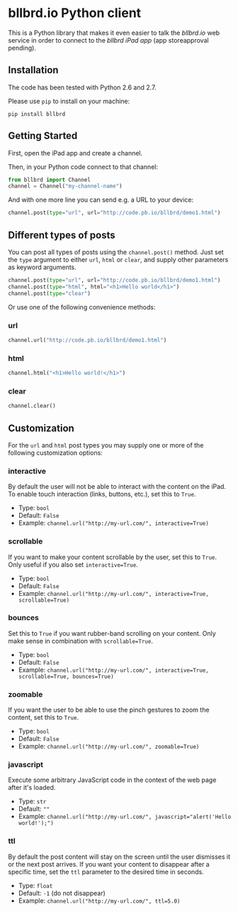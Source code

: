 bllbrd.io Python client
=======================

This is a Python library that makes it even easier to talk the *bllbrd.io* 
web service in order to connect to the *bllbrd iPad app* (app storeapproval 
pending). 


Installation
------------

The code has been tested with Python 2.6 and 2.7.

Please use `pip` to install on your machine:

    pip install bllbrd


Getting Started
---------------

First, open the iPad app and create a channel. 

Then, in your Python code connect to that channel:

````python
from bllbrd import Channel
channel = Channel("my-channel-name")
````

And with one more line you can send e.g. a URL to your device:

````python
channel.post(type="url", url="http://code.pb.io/bllbrd/demo1.html")
`````


Different types of posts
------------------------

You can post all types of posts using the `channel.post()` method. Just
set the `type` argument to either `url`, `html` or `clear`, and supply
other parameters as keyword arguments.

````python
channel.post(type="url", url="http://code.pb.io/bllbrd/demo1.html")
channel.post(type="html", html="<h1>Hello world</h1>")
channel.post(type="clear")
````

Or use one of the following convenience methods:

### url

````python
channel.url("http://code.pb.io/bllbrd/demo1.html")
````

### html

````python
channel.html("<h1>Hello world!</h1>")
````

### clear

````python
channel.clear()
````


Customization
-------------

For the `url` and `html` post types you may supply one or more of the
following customization options:

### interactive

By default the user will not be able to interact with the content on the iPad. 
To enable touch interaction (links, buttons, etc.), set this to `True`.

* Type: `bool`
* Default: `False`
* Example: `channel.url("http://my-url.com/", interactive=True)`

### scrollable

If you want to make your content scrollable by the user, set this to `True`. 
Only useful if you also set `interactive=True`.

* Type: `bool`
* Default: `False`
* Example: `channel.url("http://my-url.com/", interactive=True, scrollable=True)`

### bounces

Set this to `True` if you want rubber-band scrolling on your content. Only make sense
in combination with `scrollable=True`.

* Type: `bool`
* Default: `False`
* Example: `channel.url("http://my-url.com/", interactive=True, scrollable=True, bounces=True)`

### zoomable

If you want the user to be able to use the pinch gestures to zoom the content,
set this to `True`.

* Type: `bool`
* Default: `False`
* Example: `channel.url("http://my-url.com/", zoomable=True)`

### javascript

Execute some arbitrary JavaScript code in the context of the web page after it's 
loaded.

* Type: `str`
* Default: `""`
* Example: `channel.url("http://my-url.com/", javascript="alert('Hello world!');")`

### ttl

By default the post content will stay on the screen until the user dismisses it or
the next post arrives. If you want your content to disappear after a specific time, 
set the `ttl` parameter to the desired time in seconds.

* Type: `float`
* Default: `-1` (do not disappear)
* Example: `channel.url("http://my-url.com/", ttl=5.0)`
